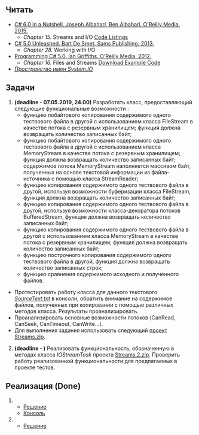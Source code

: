 ## Читать

- [C# 6.0 in a Nutshell. Joseph Albahari, Ben Albahari. O'Reilly Media. 2015.](http://shop.oreilly.com/product/0636920040323.do)
   - *Chapter 15.* Streams and I/O [Code Listings](http://www.albahari.com/nutshell/cs5ch15.aspx)
- [C# 5.0 Unleashed. Bart De Smet. Sams Publishing. 2013.](https://www.goodreads.com/book/show/16284093-c-5-0-unleashed)
   - *Chapter 28.* Working with I/O 
- [Programming C# 5.0. Ian Griffiths. O'Reilly Media. 2012.](http://shop.oreilly.com/product/0636920024064.do)
   - *Chapter 16.* Files and Streams [Download Example Code](https://resources.oreilly.com/examples/0636920024064/blob/master/Ch16.zip)
- [*Пространство имен System.IO*](https://msdn.microsoft.com/ru-ru/library/system.io(v=vs.110).aspx)


## Задачи
1.  **(deadline - 07.05.2019, 24.00)** Разработать класс, предоставляющий следующие функциональные возможности : 
      - функцию побайтового копирования содержимого одного тествового файла в другой с использованием класса FileStream в качестве потока с резервным хранилищем; функция должна возвращать количество записанных байт;
      - функцию побайтового копирования содержимого одного тествового файла в другой с использованием класса MemoryStream в качестве потока с резервным хранилищем; функция должна возвращать количество записанных байт; содержимое потока MemoryStream наполняется массивом байт, полученных на основе текстовой информации из файла-источника с помощью класса StreamReader;
      - функцию копирования содержимого одного тествового файла в другой, используя возможности буферизации класса FileStream, функция должна возвращать количество записанных байт;
      - функцию копирования содержимого одного тествового файла в другой, используя возможности класса-декоратора потоков BufferedStream, функция должна возвращать количество записанных байт;
      - функцию копирования содержимого одного тествового файла в другой с использованием класса MemoryStream в качестве потока с резервным хранилищем; функция должна возвращать количество записанных байт; 
      - функцию построчного копирования содержимого одного тествового файла в другой, функция должна возвращать количество записанных строк;
      - функцию сравнения содержимого исходного и полученного файлов.
- Протестировать работу класса для данного текстового [*SourceText.txt*](https://github.com/AnzhelikaKravchuk/.NET-Training.-Spring-2019/edit/master/Day%2020%20-%2001.05.2019/) в консоли, обратить внимание на содержимое файлов, полученных при копировании с помощью различных методов класса. Результаты проанализировать.
- Проанализировать основные возможности потоков (CanRead, CanSeek, CanTimeout, CanWrite...).
- Для выполнения задания использовать следующий [проект Streams.zip](https://github.com/AnzhelikaKravchuk/.NET-Training.-Spring-2019/tree/master/Day%2020%20-%2001.05.2019).

2. **(deadline - )** Реализовать функциональность, обозначенную в методах класса *IOStreamTask* проекта [Streams.2.zip](https://github.com/AnzhelikaKravchuk/.NET-Training.-Spring-2019/tree/master/Day%2020%20-%2001.05.2019). Проверить работу реализованной функциональности для предлагаемых в проекте тестов.

## Реализация (Done)
1. - [Решение](https://github.com/arinkarus/NET1.S.2019.Chemrukova.20-21/blob/master/Streams/StreamsDemo/StreamsExtension.cs)
   - [Консоль](https://github.com/arinkarus/NET1.S.2019.Chemrukova.20-21/blob/master/Streams/ConsoleClient/Program.cs)
2. - [Решение](https://github.com/arinkarus/NET1.S.2019.Chemrukova.20-21/blob/master/Streams.2/IOStreams/IOStreamTask.cs)
